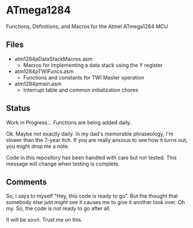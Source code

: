 # ATmega1284
Functions, Definitions, and Macros for the Atmel ATmega1284 MCU
## Files
- atm1284pDataStackMacros.asm
  - Macros for implementing a data stack using the Y register
- atm1284pTWIFuncs.asm
  - Functions and constants for TWI Master operation
- atm1284pmain.asm
  - Interrupt table and common initialization chores
## Status
Work in Progress... Functions are being added daily.

Ok. Maybe not exactly daily. In my dad's memorable phraseology, I'm slower than the 7-year itch. If you are really anxious to see how it turns out, you might drop me a note.

Code in this repository has been handled with care but not tested. This message will change when testing is complete.

## Comments
So, I says to myself "Hey, this code is ready to go". But the thought that somebody else just *might* see it causes me to give it another look over. Oh my. So, the code is not ready to go after all.

It will be soon. Trust me on this.

